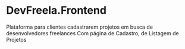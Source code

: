 # DevFreela.Frontend
Plataforma para clientes cadastrarem projetos em busca de desenvolvedores freelances
Com página de Cadastro, de Listagem de Projetos
